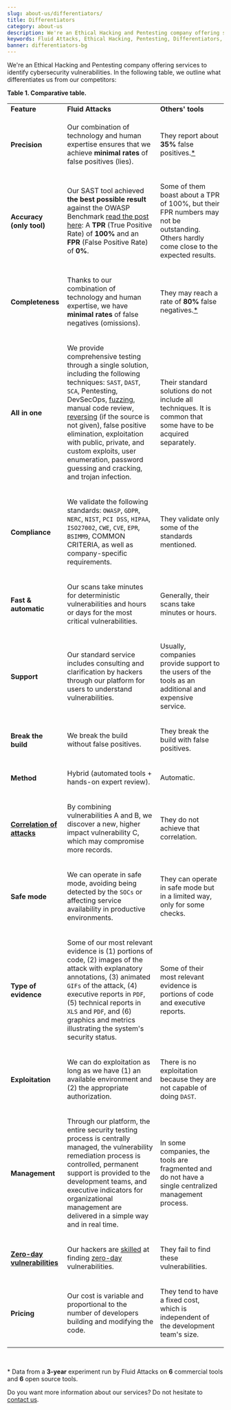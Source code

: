 ```yaml
---
slug: about-us/differentiators/
title: Differentiators
category: about-us
description: We're an Ethical Hacking and Pentesting company offering services to identify cybersecurity vulnerabilities. Find here what differentiates us from competitors.
keywords: Fluid Attacks, Ethical Hacking, Pentesting, Differentiators, Cybersecurity
banner: differentiators-bg
---
```


We're an Ethical Hacking and Pentesting company
offering services to identify cybersecurity vulnerabilities.
In the following table,
we outline what differentiates us from our competitors:

<div class="tc">

**Table 1. Comparative table.**

</div>

|                                                                                |                                                                                                                                                                                                                                                                                                                                                                                                                                                           |                                                                                                                                                  |
| ------------------------------------------------------------------------------ | --------------------------------------------------------------------------------------------------------------------------------------------------------------------------------------------------------------------------------------------------------------------------------------------------------------------------------------------------------------------------------------------------------------------------------------------------------- | ------------------------------------------------------------------------------------------------------------------------------------------------ |
| **Feature**                                                                    | **Fluid Attacks**                                                                                                                                                                                                                                                                                                                                                                                                                                         | **Others' tools**                                                                                                                                |
| <h4> Precision </h4>                                                           | <p> Our combination of technology and human expertise ensures that we achieve **minimal rates** of false positives (lies). </p>                                                                                                                                                                                                                                                                                                                           | <p> They report about **35%** false positives.[*](#f1) </p>                                                                                      |
| <h4> Accuracy (only tool) </h4>                                                | <p> Our SAST tool achieved **the best possible result** against the OWASP Benchmark [read the post here](../../blog/owasp-benchmark-fluid-attacks/): A **TPR** (True Positive Rate) of **100%** and an **FPR** (False Positive Rate) of **0%**. </p>                                                                                                                                                                                                      | <p> Some of them boast about a TPR of 100%, but their FPR numbers may not be outstanding. Others hardly come close to the expected results. </p> |
| <h4> Completeness </h4>                                                        | <p> Thanks to our combination of technology and human expertise, we have **minimal rates** of false negatives (omissions). </p>                                                                                                                                                                                                                                                                                                                           | <p> They may reach a rate of **80%** false negatives.[*](#f1) </p>                                                                               |
| <h4> All in one </h4>                                                          | <p> We provide comprehensive testing through a single solution, including the following techniques: `SAST`, `DAST`, `SCA`, Pentesting, DevSecOps, [fuzzing](../../blog/fuzzy-bugs-online/), manual code review, [reversing](../../blog/reversing-mortals/) (if the source is not given), false positive elimination, exploitation with public, private, and custom exploits, user enumeration, password guessing and cracking, and trojan infection. </p> | <p> Their standard solutions do not include all techniques. It is common that some have to be acquired separately. </p>                          |
| <h4> Compliance </h4>                                                          | <p> We validate the following standards: `OWASP`, `GDPR`, `NERC`, `NIST`, `PCI DSS`, `HIPAA`, `ISO27002`, `CWE`, `CVE`, `EPR`, `BSIMM9`, COMMON CRITERIA, as well as company-specific requirements. </p>                                                                                                                                                                                                                                                  | <p> They validate only some of the standards mentioned. </p>                                                                                     |
| <h4> Fast & automatic </h4>                                                    | <p> Our scans take minutes for deterministic vulnerabilities and hours or days for the most critical vulnerabilities. </p>                                                                                                                                                                                                                                                                                                                                | <p> Generally, their scans take minutes or hours. </p>                                                                                           |
| <h4> Support </h4>                                                             | <p> Our standard service includes consulting and clarification by hackers through our platform for users to understand vulnerabilities. </p>                                                                                                                                                                                                                                                                                                              | <p> Usually, companies provide support to the users of the tools as an additional and expensive service. </p>                                    |
| <h4> Break the build </h4>                                                     | <p> We break the build without false positives. </p>                                                                                                                                                                                                                                                                                                                                                                                                      | <p> They break the build with false positives. </p>                                                                                              |
| <h4> Method </h4>                                                              | <p> Hybrid (automated tools + hands-on expert review). </p>                                                                                                                                                                                                                                                                                                                                                                                               | <p> Automatic. </p>                                                                                                                              |
| <h4> [Correlation of attacks](../../blog/importance-pentesting/#diagram) </h4> | <p> By combining vulnerabilities A and B, we discover a new, higher impact vulnerability C, which may compromise more records. </p>                                                                                                                                                                                                                                                                                                                       | <p> They do not achieve that correlation. </p>                                                                                                   |
| <h4> Safe mode </h4>                                                           | <p> We can operate in safe mode, avoiding being detected by the `SOCs` or affecting service availability in productive environments. </p>                                                                                                                                                                                                                                                                                                                 | <p> They can operate in safe mode but in a limited way, only for some checks. </p>                                                               |
| <h4> Type of evidence </h4>                                                    | <p> Some of our most relevant evidence is (1) portions of code, (2) images of the attack with explanatory annotations, (3) animated `GIFs` of the attack, (4) executive reports in `PDF`, (5) technical reports in `XLS` and `PDF`, and (6) graphics and metrics illustrating the system's security status. </p>                                                                                                                                          | <p> Some of their most relevant evidence is portions of code and executive reports. </p>                                                         |
| <h4> Exploitation </h4>                                                        | <p> We can do exploitation as long as we have (1) an available environment and (2) the appropriate authorization. </p>                                                                                                                                                                                                                                                                                                                                    | <p> There is no exploitation because they are not capable of doing `DAST`. </p>                                                                  |
| <h4> Management </h4>                                                          | <p> Through our platform, the entire security testing process is centrally managed, the vulnerability remediation process is controlled, permanent support is provided to the development teams, and executive indicators for organizational management are delivered in a simple way and in real time. </p>                                                                                                                                              | <p> In some companies, the tools are fragmented and do not have a single centralized management process. </p>                                    |
| <h4> [Zero-day vulnerabilities](../../advisories/prine/) </h4>                 | <p> Our hackers are [skilled](../certifications/) at finding [zero-day](../../advisories/prine/) vulnerabilities. </p>                                                                                                                                                                                                                                                                                                                                    | <p> They fail to find these vulnerabilities. </p>                                                                                                |
| <h4> Pricing </h4>                                                             | <p> Our cost is variable and proportional to the number of developers building and modifying the code. </p>                                                                                                                                                                                                                                                                                                                                               | <p> They tend to have a fixed cost, which is independent of the development team's size. </p>                                                    |

<br />

<div id="f1">

\* Data from a **3-year** experiment
run by Fluid Attacks
on **6** commercial tools
and **6** open source tools.

</div>

Do you want more information about our services?
Do not hesitate to [contact us](../../contact-us/).
